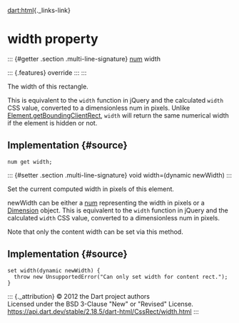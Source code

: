 [dart:html](../../dart-html/dart-html-library){._links-link}

width property
==============

::: {#getter .section .multi-line-signature}
[num](../../dart-core/num-class) width

::: {.features}
override
:::
:::

The width of this rectangle.

This is equivalent to the `width` function in jQuery and the calculated
`width` CSS value, converted to a dimensionless num in pixels. Unlike
[Element.getBoundingClientRect](../element/getboundingclientrect),
`width` will return the same numerical width if the element is hidden or
not.

Implementation {#source}
--------------

``` {.language-dart data-language="dart"}
num get width;
```

::: {#setter .section .multi-line-signature}
void width=(dynamic newWidth)
:::

Set the current computed width in pixels of this element.

newWidth can be either a [num](../../dart-core/num-class) representing
the width in pixels or a [Dimension](../dimension-class) object. This is
equivalent to the `width` function in jQuery and the calculated `width`
CSS value, converted to a dimensionless num in pixels.

Note that only the content width can be set via this method.

Implementation {#source}
--------------

``` {.language-dart data-language="dart"}
set width(dynamic newWidth) {
  throw new UnsupportedError("Can only set width for content rect.");
}
```

::: {._attribution}
© 2012 the Dart project authors\
Licensed under the BSD 3-Clause \"New\" or \"Revised\" License.\
<https://api.dart.dev/stable/2.18.5/dart-html/CssRect/width.html>
:::
